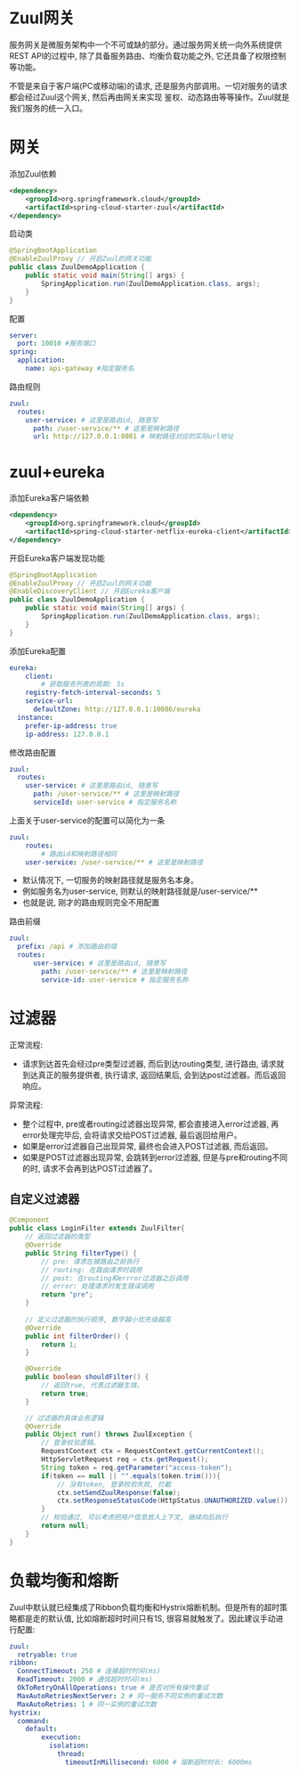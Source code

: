 # Zuul网关
服务网关是微服务架构中一个不可或缺的部分。通过服务网关统一向外系统提供REST API的过程中, 除了具备服务路由、均衡负载功能之外, 它还具备了权限控制等功能。

不管是来自于客户端(PC或移动端)的请求, 还是服务内部调用。一切对服务的请求都会经过Zuul这个网关, 然后再由网关来实现 鉴权、动态路由等等操作。Zuul就是我们服务的统一入口。

# 网关
添加Zuul依赖
```xml
<dependency>
	<groupId>org.springframework.cloud</groupId>
	<artifactId>spring-cloud-starter-zuul</artifactId>
</dependency>
```
启动类
```java
@SpringBootApplication
@EnableZuulProxy // 开启Zuul的网关功能
public class ZuulDemoApplication {
	public static void main(String[] args) {
		SpringApplication.run(ZuulDemoApplication.class, args);
	}
}
```
配置
```yaml
server:
  port: 10010 #服务端口
spring: 
  application:  
    name: api-gateway #指定服务名
```
路由规则
```yaml
zuul:
  routes:
    user-service: # 这里是路由id, 随意写
      path: /user-service/** # 这里是映射路径
      url: http://127.0.0.1:8081 # 映射路径对应的实际url地址
```

# zuul+eureka
添加Eureka客户端依赖
```xml
<dependency>
	<groupId>org.springframework.cloud</groupId>
	<artifactId>spring-cloud-starter-netflix-eureka-client</artifactId>
</dependency>
```
开启Eureka客户端发现功能
```java
@SpringBootApplication
@EnableZuulProxy // 开启Zuul的网关功能
@EnableDiscoveryClient // 开启Eureka客户端
public class ZuulDemoApplication {
	public static void main(String[] args) {
		SpringApplication.run(ZuulDemoApplication.class, args);
	}
}
```
添加Eureka配置
```yaml
eureka:
	client:
		# 获取服务列表的周期: 5s
    registry-fetch-interval-seconds: 5
    service-url:
      defaultZone: http://127.0.0.1:10086/eureka
  instance:
    prefer-ip-address: true
    ip-address: 127.0.0.1
```
修改路由配置
```yaml
zuul:
  routes:
    user-service: # 这里是路由id, 随意写
      path: /user-service/** # 这里是映射路径
      serviceId: user-service # 指定服务名称
```
上面关于user-service的配置可以简化为一条
```yaml
zuul:
	routes:
		# 路由id和映射路径相同
    user-service: /user-service/** # 这里是映射路径
```
- 默认情况下, 一切服务的映射路径就是服务名本身。
- 例如服务名为user-service, 则默认的映射路径就是/user-service/**
- 也就是说, 刚才的路由规则完全不用配置

路由前缀
```yaml
zuul:
  prefix: /api # 添加路由前缀
  routes:
      user-service: # 这里是路由id, 随意写
        path: /user-service/** # 这里是映射路径
        service-id: user-service # 指定服务名称
```

# 过滤器
正常流程: 
- 请求到达首先会经过pre类型过滤器, 而后到达routing类型, 进行路由, 请求就到达真正的服务提供者, 执行请求, 返回结果后, 会到达post过滤器。而后返回响应。

异常流程: 
- 整个过程中, pre或者routing过滤器出现异常, 都会直接进入error过滤器, 再error处理完毕后, 会将请求交给POST过滤器, 最后返回给用户。
- 如果是error过滤器自己出现异常, 最终也会进入POST过滤器, 而后返回。
- 如果是POST过滤器出现异常, 会跳转到error过滤器, 但是与pre和routing不同的时, 请求不会再到达POST过滤器了。

## 自定义过滤器
```java
@Component
public class LoginFilter extends ZuulFilter{
	// 返回过滤器的类型
	@Override
	public String filterType() {
		// pre: 请求在被路由之前执行
		// routing: 在路由请求时调用
		// post: 在routing和errror过滤器之后调用
		// error: 处理请求时发生错误调用
		return "pre";
	}
	
	// 定义过滤器的执行顺序, 数字越小优先级越高
	@Override
	public int filterOrder() {
		return 1;
	}

	@Override
	public boolean shouldFilter() {
		// 返回true, 代表过滤器生效。
		return true;
	}

	// 过滤器的具体业务逻辑
	@Override
	public Object run() throws ZuulException {
		// 登录校验逻辑。
		RequestContext ctx = RequestContext.getCurrentContext();
		HttpServletRequest req = ctx.getRequest();
		String token = req.getParameter("access-token");
		if(token == null || "".equals(token.trim())){
			// 没有token, 登录校验失败, 拦截
			ctx.setSendZuulResponse(false);
			ctx.setResponseStatusCode(HttpStatus.UNAUTHORIZED.value());
		}
		// 校验通过, 可以考虑把用户信息放入上下文, 继续向后执行
		return null;
	}
}
```

# 负载均衡和熔断
Zuul中默认就已经集成了Ribbon负载均衡和Hystrix熔断机制。但是所有的超时策略都是走的默认值, 比如熔断超时时间只有1S, 很容易就触发了。因此建议手动进行配置: 
```yaml
zuul:
  retryable: true
ribbon:
  ConnectTimeout: 250 # 连接超时时间(ms)
  ReadTimeout: 2000 # 通信超时时间(ms)
  OkToRetryOnAllOperations: true # 是否对所有操作重试
  MaxAutoRetriesNextServer: 2 # 同一服务不同实例的重试次数
  MaxAutoRetries: 1 # 同一实例的重试次数
hystrix:
  command:
  	default:
        execution:
          isolation:
            thread:
              timeoutInMillisecond: 6000 # 熔断超时时长: 6000ms
```
